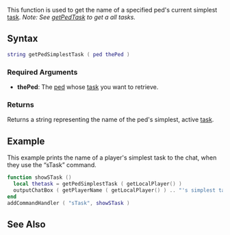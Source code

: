 This function is used to get the name of a specified ped's current simplest [task](/docs/task.md "wikilink").
*Note: See [getPedTask](/docs/getpedtask.md "wikilink") to get a all tasks.*

Syntax
------

``` lua
string getPedSimplestTask ( ped thePed )
```

### Required Arguments

-   **thePed**: The [ped](/docs/ped.md "wikilink") whose [task](/task.md "wikilink") you want to retrieve.

### Returns

Returns a string representing the name of the ped's simplest, active [task](/docs/task.md "wikilink").

Example
-------

This example prints the name of a player's simplest task to the chat, when they use the “sTask” command.

``` lua
function showSTask ()
  local thetask = getPedSimplestTask ( getLocalPlayer() )
  outputChatBox ( getPlayerName ( getLocalPlayer() ) .. "'s simplest task is: " .. thetask )
end
addCommandHandler ( "sTask", showSTask )
```

See Also
--------

